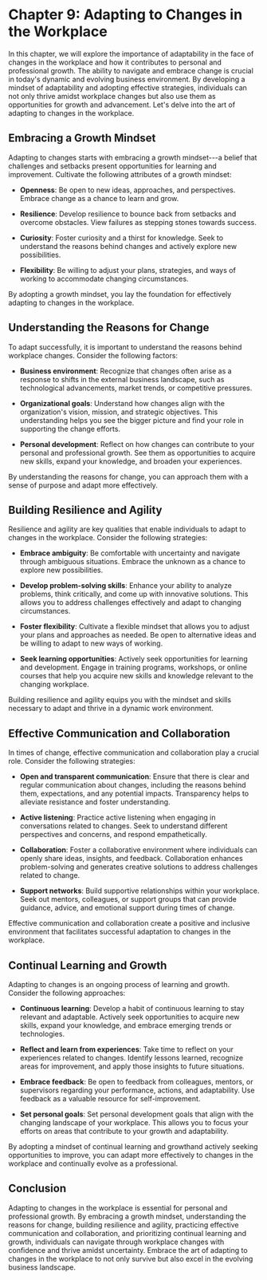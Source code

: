 Chapter 9: Adapting to Changes in the Workplace
===============================================

In this chapter, we will explore the importance of adaptability in the face of changes in the workplace and how it contributes to personal and professional growth. The ability to navigate and embrace change is crucial in today's dynamic and evolving business environment. By developing a mindset of adaptability and adopting effective strategies, individuals can not only thrive amidst workplace changes but also use them as opportunities for growth and advancement. Let's delve into the art of adapting to changes in the workplace.

Embracing a Growth Mindset
--------------------------

Adapting to changes starts with embracing a growth mindset---a belief that challenges and setbacks present opportunities for learning and improvement. Cultivate the following attributes of a growth mindset:

* **Openness**: Be open to new ideas, approaches, and perspectives. Embrace change as a chance to learn and grow.

* **Resilience**: Develop resilience to bounce back from setbacks and overcome obstacles. View failures as stepping stones towards success.

* **Curiosity**: Foster curiosity and a thirst for knowledge. Seek to understand the reasons behind changes and actively explore new possibilities.

* **Flexibility**: Be willing to adjust your plans, strategies, and ways of working to accommodate changing circumstances.

By adopting a growth mindset, you lay the foundation for effectively adapting to changes in the workplace.

Understanding the Reasons for Change
------------------------------------

To adapt successfully, it is important to understand the reasons behind workplace changes. Consider the following factors:

* **Business environment**: Recognize that changes often arise as a response to shifts in the external business landscape, such as technological advancements, market trends, or competitive pressures.

* **Organizational goals**: Understand how changes align with the organization's vision, mission, and strategic objectives. This understanding helps you see the bigger picture and find your role in supporting the change efforts.

* **Personal development**: Reflect on how changes can contribute to your personal and professional growth. See them as opportunities to acquire new skills, expand your knowledge, and broaden your experiences.

By understanding the reasons for change, you can approach them with a sense of purpose and adapt more effectively.

Building Resilience and Agility
-------------------------------

Resilience and agility are key qualities that enable individuals to adapt to changes in the workplace. Consider the following strategies:

* **Embrace ambiguity**: Be comfortable with uncertainty and navigate through ambiguous situations. Embrace the unknown as a chance to explore new possibilities.

* **Develop problem-solving skills**: Enhance your ability to analyze problems, think critically, and come up with innovative solutions. This allows you to address challenges effectively and adapt to changing circumstances.

* **Foster flexibility**: Cultivate a flexible mindset that allows you to adjust your plans and approaches as needed. Be open to alternative ideas and be willing to adapt to new ways of working.

* **Seek learning opportunities**: Actively seek opportunities for learning and development. Engage in training programs, workshops, or online courses that help you acquire new skills and knowledge relevant to the changing workplace.

Building resilience and agility equips you with the mindset and skills necessary to adapt and thrive in a dynamic work environment.

Effective Communication and Collaboration
-----------------------------------------

In times of change, effective communication and collaboration play a crucial role. Consider the following strategies:

* **Open and transparent communication**: Ensure that there is clear and regular communication about changes, including the reasons behind them, expectations, and any potential impacts. Transparency helps to alleviate resistance and foster understanding.

* **Active listening**: Practice active listening when engaging in conversations related to changes. Seek to understand different perspectives and concerns, and respond empathetically.

* **Collaboration**: Foster a collaborative environment where individuals can openly share ideas, insights, and feedback. Collaboration enhances problem-solving and generates creative solutions to address challenges related to change.

* **Support networks**: Build supportive relationships within your workplace. Seek out mentors, colleagues, or support groups that can provide guidance, advice, and emotional support during times of change.

Effective communication and collaboration create a positive and inclusive environment that facilitates successful adaptation to changes in the workplace.

Continual Learning and Growth
-----------------------------

Adapting to changes is an ongoing process of learning and growth. Consider the following approaches:

* **Continuous learning**: Develop a habit of continuous learning to stay relevant and adaptable. Actively seek opportunities to acquire new skills, expand your knowledge, and embrace emerging trends or technologies.

* **Reflect and learn from experiences**: Take time to reflect on your experiences related to changes. Identify lessons learned, recognize areas for improvement, and apply those insights to future situations.

* **Embrace feedback**: Be open to feedback from colleagues, mentors, or supervisors regarding your performance, actions, and adaptability. Use feedback as a valuable resource for self-improvement.

* **Set personal goals**: Set personal development goals that align with the changing landscape of your workplace. This allows you to focus your efforts on areas that contribute to your growth and adaptability.

By adopting a mindset of continual learning and growthand actively seeking opportunities to improve, you can adapt more effectively to changes in the workplace and continually evolve as a professional.

Conclusion
----------

Adapting to changes in the workplace is essential for personal and professional growth. By embracing a growth mindset, understanding the reasons for change, building resilience and agility, practicing effective communication and collaboration, and prioritizing continual learning and growth, individuals can navigate through workplace changes with confidence and thrive amidst uncertainty. Embrace the art of adapting to changes in the workplace to not only survive but also excel in the evolving business landscape.
